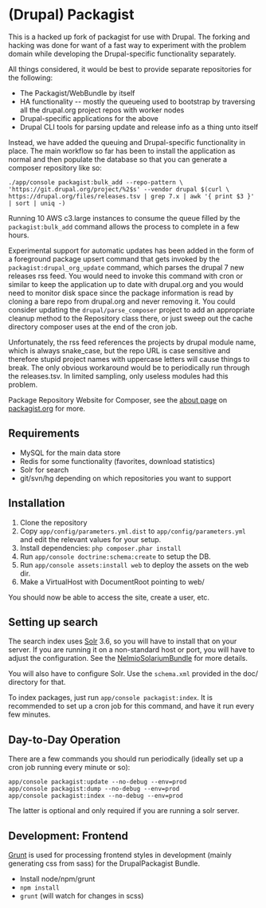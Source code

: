 (Drupal) Packagist
=========

This is a hacked up fork of packagist for use with Drupal. The forking and
hacking was done for want of a fast way to experiment with the problem domain
while developing the Drupal-specific functionality separately.

All things considered, it would be best to provide separate repositories for the
following:

* The Packagist/WebBundle by itself
* HA functionality -- mostly the queueing used to bootstrap by traversing all
  the drupal.org project repos with worker nodes
* Drupal-specific applications for the above
* Drupal CLI tools for parsing update and release info as a thing unto itself

Instead, we have added the queuing and Drupal-specific functionality in place.
The main workflow so far has been to install the application as normal and then
populate the database so that you can generate a composer repository like so:

```
./app/console packagist:bulk_add --repo-pattern \
'https://git.drupal.org/project/%2$s' --vendor drupal $(curl \
https://drupal.org/files/releases.tsv | grep 7.x | awk '{ print $3 }' | sort | uniq -)
```

Running 10 AWS c3.large instances to consume the queue filled by the
`packagist:bulk_add` command allows the process to complete in a few hours.

Experimental support for automatic updates has been added in the form of
a foreground package upsert command that gets invoked by the
`packagist:drupal_org_update` command, which parses the drupal 7 new releases
rss feed. You would need to invoke this command with cron or similar to keep the
application up to date with drupal.org and you would need to monitor disk space
since the package information is read by cloning a bare repo from drupal.org and
never removing it. You could consider updating the `drupal/parse_composer`
project to add an appropriate cleanup method to the Repository class there, or
just sweep out the cache directory composer uses at the end of the cron job.

Unfortunately, the rss feed references the projects by drupal module name, which
is always snake_case, but the repo URL is case sensitive and therefore stupid
project names with uppercase letters will cause things to break. The only
obvious workaround would be to periodically run through the releases.tsv. In
limited sampling, only useless modules had this problem.

Package Repository Website for Composer, see the [about page](http://packagist.org/about) on [packagist.org](http://packagist.org/) for more.

Requirements
------------

- MySQL for the main data store
- Redis for some functionality (favorites, download statistics)
- Solr for search
- git/svn/hg depending on which repositories you want to support

Installation
------------

1. Clone the repository
2. Copy `app/config/parameters.yml.dist` to `app/config/parameters.yml` and edit the relevant values for your setup.
3. Install dependencies: `php composer.phar install`
4. Run `app/console doctrine:schema:create` to setup the DB.
5. Run `app/console assets:install web` to deploy the assets on the web dir.
6. Make a VirtualHost with DocumentRoot pointing to web/

You should now be able to access the site, create a user, etc.

Setting up search
-----------------

The search index uses [Solr](http://lucene.apache.org/solr/) 3.6, so you will have to install that on your server.
If you are running it on a non-standard host or port, you will have to adjust the configuration. See the
[NelmioSolariumBundle](https://github.com/nelmio/NelmioSolariumBundle) for more details.

You will also have to configure Solr. Use the `schema.xml` provided in the doc/ directory for that.

To index packages, just run `app/console packagist:index`. It is recommended to set up a cron job for
this command, and have it run every few minutes.

Day-to-Day Operation
--------------------

There are a few commands you should run periodically (ideally set up a cron job running every minute or so):

    app/console packagist:update --no-debug --env=prod
    app/console packagist:dump --no-debug --env=prod
    app/console packagist:index --no-debug --env=prod

The latter is optional and only required if you are running a solr server.

Development: Frontend
---------------------

[Grunt](http://gruntjs.com/) is used for processing frontend styles in
development (mainly generating css from sass) for the DrupalPackagist Bundle.

- Install node/npm/grunt
- `npm install`
- `grunt` (will watch for changes in scss)
